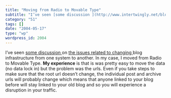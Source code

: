 ```yaml
---
title: "Moving from Radio to Movable Type"
subtitle: "I’ve seen [some discussion ](http://www.intertwingly.net/blog/2004/05/16/Freedom-0-1-x2148)on [the i..."
category: "51"
tags: []
date: "2004-05-17"
type: "wp"
wordpress_id: 2004
---
```

I’ve seen [some discussion ](http://www.intertwingly.net/blog/2004/05/16/Freedom-0-1-x2148)on [the issues related to changing ](http://postneo.com/2004/05/15.html#a3411)blog infrastructure from one system to another. In my case, I moved from Radio to Movable Type.
**My experience** is that is was pretty easy to move the data (no data lock in) but the problem was the urls. Even if you take steps to make sure that the root url doesn’t change, the individual post and archive urls will probably change which means that anyone linked to your blog before will stay linked to your old blog and so you will experience a disruption in your traffic.